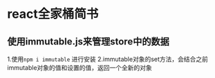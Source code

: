 # react全家桶简书

## 使用immutable.js来管理store中的数据
1.使用`npm i immutable` 进行安装
2.immutable对象的set方法，会结合之前immutable对象的值和设置的值，返回一个全新的对象
